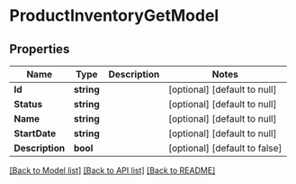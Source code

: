# ProductInventoryGetModel

## Properties
Name | Type | Description | Notes
------------ | ------------- | ------------- | -------------
**Id** | **string** |  | [optional] [default to null]
**Status** | **string** |  | [optional] [default to null]
**Name** | **string** |  | [optional] [default to null]
**StartDate** | **string** |  | [optional] [default to null]
**Description** | **bool** |  | [optional] [default to false]

[[Back to Model list]](../README.md#documentation-for-models) [[Back to API list]](../README.md#documentation-for-api-endpoints) [[Back to README]](../README.md)

